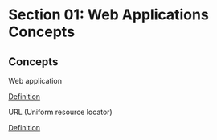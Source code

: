 # Section 01: Web Applications Concepts

## Concepts
Web application

[Definition](../definitions/definitions_W.md#web-application)

URL (Uniform resource locator)

[Definition](../definitions/definition_U.md#uniform-resource-locator)
